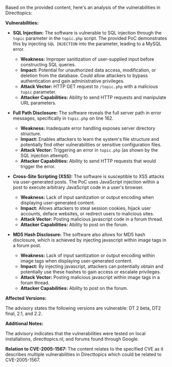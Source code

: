 Based on the provided content, here's an analysis of the vulnerabilities in Directtopics:

**Vulnerabilities:**

*   **SQL Injection:** The software is vulnerable to SQL injection through the `topic` parameter in the `topic.php` script. The provided PoC demonstrates this by injecting `SQL INJECTION` into the parameter, leading to a MySQL error.
    *   **Weakness:** Improper sanitization of user-supplied input before constructing SQL queries.
    *   **Impact:** Potential for unauthorized data access, modification, or deletion from the database. Could allow attackers to bypass authentication and gain administrative privileges.
    *   **Attack Vector:** HTTP GET request to `/topic.php` with a malicious `topic` parameter.
    *   **Attacker Capabilities:** Ability to send HTTP requests and manipulate URL parameters.

*   **Full Path Disclosure:** The software reveals the full server path in error messages, specifically in `topic.php` on line 162.
    *   **Weakness:** Inadequate error handling exposes server directory structure.
    *   **Impact:** Enables attackers to learn the system's file structure and potentially find other vulnerabilities or sensitive configuration files.
    *   **Attack Vector:** Triggering an error in `topic.php` (as shown by the SQL injection attempt).
    *   **Attacker Capabilities:** Ability to send HTTP requests that would trigger the error.

*   **Cross-Site Scripting (XSS):** The software is susceptible to XSS attacks via user-generated posts. The PoC uses JavaScript injection within a post to execute arbitrary JavaScript code in a user's browser.
    *   **Weakness:** Lack of input sanitization or output encoding when displaying user-generated content.
    *   **Impact:** Allows attackers to steal session cookies, hijack user accounts, deface websites, or redirect users to malicious sites.
    *   **Attack Vector:** Posting malicious javascript code in a forum thread.
    *   **Attacker Capabilities:** Ability to post on the forum.

*   **MD5 Hash Disclosure:** The software also allows for MD5 hash disclosure, which is achieved by injecting javascript within image tags in a forum post.
    *   **Weakness:** Lack of input sanitization or output encoding within image tags when displaying user-generated content.
    *   **Impact:** By injecting javascript, attackers can potentially obtain and potentially use these hashes to gain access or escalate privileges.
    *    **Attack Vector:** Posting malicious javascript within image tags in a forum thread.
    *   **Attacker Capabilities:** Ability to post on the forum.

**Affected Versions:**

The advisory states the following versions are vulnerable: DT 2 beta, DT2 final, 2.1, and 2.2.

**Additional Notes:**

The advisory indicates that the vulnerabilities were tested on local installations, directtopics.nl, and forums found through Google.

**Relation to CVE-2005-1567:**
The content relates to the specified CVE as it describes multiple vulnerabilities in Directtopics which could be related to CVE-2005-1567.